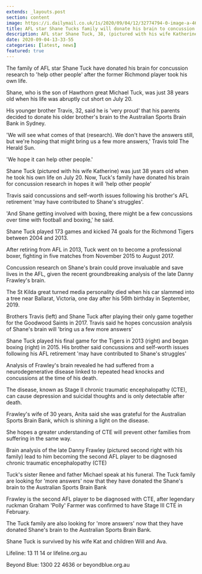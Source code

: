 ```yaml
---
extends: _layouts.post
section: content
image: https://i.dailymail.co.uk/1s/2020/09/04/12/32774794-0-image-a-46_1599220285846.jpg 
title: AFL star Shane Tucks family will donate his brain to concussion research after he took his own life 
description: AFL star Shane Tuck, 38, (pictured with his wife Katherine) took his own life on July 20. Now, his family have decided to donate his brain for concussion research to get a few more answers. 
date: 2020-09-04-13-33-55 
categories: [latest, news] 
featured: true 
--- 
```

The family of AFL star Shane Tuck have donated his brain for concussion research to 'help other people' after the former Richmond player took his own life. 

Shane, who is the son of Hawthorn great Michael Tuck, was just 38 years old when his life was abruptly cut short on July 20. 

His younger brother Travis, 32, said he is 'very proud' that his parents decided to donate his older brother's brain to the Australian Sports Brain Bank in Sydney. 

'We will see what comes of that (research). We don't have the answers still, but we're hoping that might bring us a few more answers,' Travis told The Herald Sun.   

'We hope it can help other people.' 

Shane Tuck (pictured with his wife Katherine) was just 38 years old when he took his own life on July 20. Now, Tuck's family have donated his brain for concussion research in hopes it will 'help other people'

Travis said concussions and self-worth issues following his brother's AFL retirement 'may have contributed to Shane's struggles'. 

'And Shane getting involved with boxing, there might be a few concussions over time with football and boxing,' he said. 

Shane Tuck played 173 games and kicked 74 goals for the Richmond Tigers between 2004 and 2013.  

After retiring from AFL in 2013, Tuck went on to become a professional boxer, fighting in five matches from November 2015 to August 2017. 

Concussion research on Shane's brain could prove invaluable and save lives in the AFL, given the recent groundbreaking analysis of the late Danny Frawley's brain. 

The St Kilda great turned media personality died when his car slammed into a tree near Ballarat, Victoria, one day after his 56th birthday in September, 2019.  

Brothers Travis (left) and Shane Tuck after playing their only game together for the Goodwood Saints in 2017. Travis said he hopes concussion analysis of Shane's brain will 'bring us a few more answers'

Shane Tuck played his final game for the Tigers in 2013 (right) and began boxing (right) in 2015. His brother said concussions and self-worth issues following his AFL retirement 'may have contributed to Shane's struggles'

Analysis of Frawley's brain revealed he had suffered from a neurodegenerative disease linked to repeated head knocks and concussions at the time of his death.

The disease, known as Stage II chronic traumatic encephalopathy (CTE), can cause depression and suicidal thoughts and is only detectable after death.   

Frawley's wife of 30 years, Anita said she was grateful for the Australian Sports Brain Bank, which is shining a light on the disease. 

She hopes a greater understanding of CTE will prevent other families from suffering in the same way. 

Brain analysis of the late Danny Frawley (pictured second right with his family) lead to him becoming the second AFL player to be diagnosed chronic traumatic encephalopathy (CTE) 

Tuck's sister Renee and father Michael speak at his funeral. The Tuck family are looking for 'more answers' now that they have donated the Shane's brain to the Australian Sports Brain Bank

Frawley is the second AFL player to be diagnosed with CTE, after legendary ruckman Graham 'Polly' Farmer was confirmed to have Stage III CTE in February.

The Tuck family are also looking for 'more answers' now that they have donated Shane's brain to the Australian Sports Brain Bank. 

Shane Tuck is survived by his wife Kat and children Will and Ava. 

Lifeline: 13 11 14 or lifeline.org.au

Beyond Blue: 1300 22 4636 or beyondblue.org.au

